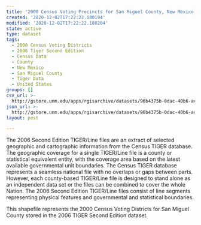 ```yaml
---
title: '2000 Census Voting Precincts for San Miguel County, New Mexico, 2006se TIGER'
created: '2020-12-02T17:22:22.180194'
modified: '2020-12-02T17:22:22.180204'
state: active
type: dataset
tags:
  - 2000 Census Voting Districts
  - 2006 Tiger Second Edition
  - Census Data
  - County
  - New Mexico
  - San Miguel County
  - Tiger Data
  - United States
groups: []
csv_url: >-
  http://gstore.unm.edu/apps/rgisarchive/datasets/96b4375b-0dac-40b6-aca8-d8761272f287/tgr2006se_sanm_vtd00.derived.csv
json_url: >-
  http://gstore.unm.edu/apps/rgisarchive/datasets/96b4375b-0dac-40b6-aca8-d8761272f287/tgr2006se_sanm_vtd00.derived.json
layout: post

---
```

The 2006 Second Edition TIGER/Line files are an extract of selected geographic and cartographic information from the Census TIGER database.  The geographic coverage for a single TIGER/Line file is a county or statistical equivalent entity, with the coverage area based on the latest available governmental unit boundaries. The Census TIGER database represents a seamless national file with no overlaps or gaps between parts.  However, each county-based TIGER/Line file is designed to stand alone as an independent data set or the files can be combined to cover the whole Nation.  The 2006 Second Edition  TIGER/Line files consist of line segments representing physical features and governmental and statistical boundaries.  

This shapefile represents the 2000 Census Voting Districts for San Miguel County stored in the 2006 TIGER Second Edition dataset.
